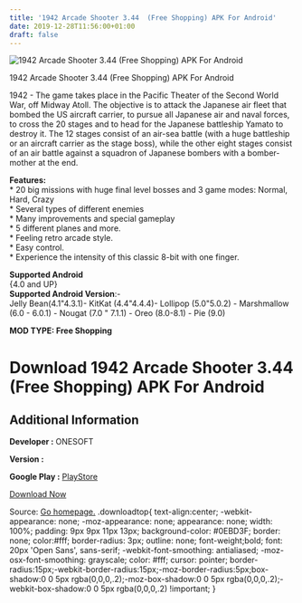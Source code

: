 ```yaml
---
title: '1942 Arcade Shooter 3.44  (Free Shopping) APK For Android'
date: 2019-12-28T11:56:00+01:00
draft: false
---
```


![1942 Arcade Shooter 3.44  (Free Shopping) APK For Android](https://i2.wp.com/apkhome.net/wp-content/uploads/2019/11/1942-Arcade-Shooter.png "1942 Arcade Shooter 3.44  (Free Shopping) APK For Android")

  

1942 Arcade Shooter 3.44  (Free Shopping) APK For Android

1942 - The game takes place in the Pacific Theater of the Second World War, off Midway Atoll. The objective is to attack the Japanese air fleet that bombed the US aircraft carrier, to pursue all Japanese air and naval forces, to cross the 20 stages and to head for the Japanese battleship Yamato to destroy it. The 12 stages consist of an air-sea battle (with a huge battleship or an aircraft carrier as the stage boss), while the other eight stages consist of an air battle against a squadron of Japanese bombers with a bomber- mother at the end.

**Features:**  
\* 20 big missions with huge final level bosses and 3 game modes: Normal, Hard, Crazy  
\* Several types of different enemies  
\* Many improvements and special gameplay  
\* 5 different planes and more.  
\* Feeling retro arcade style.  
\* Easy control.  
\* Experience the intensity of this classic 8-bit with one finger.

**Supported Android**  
{4.0 and UP}  
**Supported Android Version**:-  
Jelly Bean(4.1"4.3.1)- KitKat (4.4"4.4.4)- Lollipop (5.0"5.0.2) - Marshmallow (6.0 - 6.0.1) - Nougat (7.0 " 7.1.1) - Oreo (8.0-8.1) - Pie (9.0)

**MOD TYPE: Free Shopping**

Download 1942 Arcade Shooter 3.44  (Free Shopping) APK For Android
======================================================================

Additional Information
----------------------

**Developer :** ONESOFT

**Version :**

**Google Play :** [PlayStore](https://play.google.com/store/apps/details?id=com.os.wars.squadron)

  

[Download Now](https://store4app.co/post/1942-arcade-shooter-3-44-od-free-shopping-apk-for-android_1574085043)

  
Source: [Go homepage.](https://store4app.co/post/1942-arcade-shooter-3-44-od-free-shopping-apk-for-android_1574085043) .downloadtop{ text-align:center; -webkit-appearance: none; -moz-appearance: none; appearance: none; width: 100%; padding: 9px 9px 11px 13px; background-color: #0EBD3F; border: none; color:#fff; border-radius: 3px; outline: none; font-weight;bold; font: 20px 'Open Sans', sans-serif; -webkit-font-smoothing: antialiased; -moz-osx-font-smoothing: grayscale; color: #fff; cursor: pointer; border-radius:15px;-webkit-border-radius:15px;-moz-border-radius:5px;box-shadow:0 0 5px rgba(0,0,0,.2);-moz-box-shadow:0 0 5px rgba(0,0,0,.2);-webkit-box-shadow:0 0 5px rgba(0,0,0,.2) !important; }